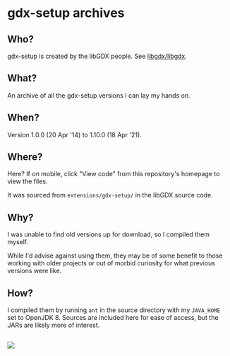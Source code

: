 # gdx-setup archives

## Who?

gdx-setup is created by the libGDX people. See [libgdx/libgdx](https://github.com/libgdx/libgdx).

## What?

An archive of all the gdx-setup versions I can lay my hands on.

## When?

Version 1.0.0 (20 Apr '14) to 1.10.0 (18 Apr '21).

## Where?

Here? If on mobile, click "View code" from this repository's homepage to view the files.

It was sourced from `extensions/gdx-setup/` in the libGDX source code.

## Why?

I was unable to find old versions up for download, so I compiled them myself.

While I'd advise against using them, they may be of some benefit to those working with older projects or out of morbid curiosity for what previous versions were like.

## How?

I compiled them by running `ant` in the source directory with my `JAVA_HOME` set to OpenJDK 8. Sources are included here for ease of access, but the JARs are likely more of interest.

## 

![](https://user-images.githubusercontent.com/86204652/126067661-47aaa52a-964e-4300-a827-22e19b65a67a.gif)
